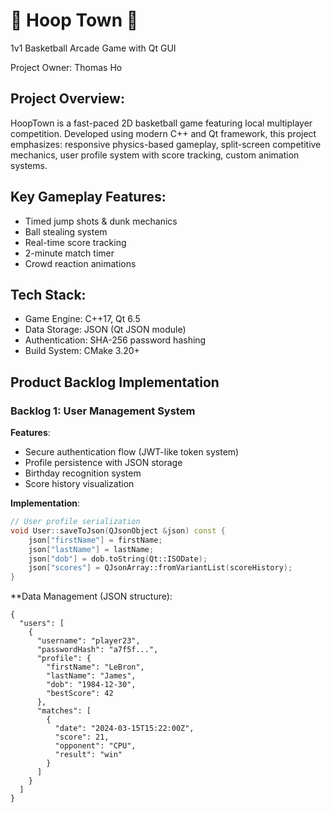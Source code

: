 # 🏀 Hoop Town 🏀  
1v1 Basketball Arcade Game with Qt GUI

Project Owner: Thomas Ho

## Project Overview:
HoopTown is a fast-paced 2D basketball game featuring local multiplayer competition. Developed using modern C++ and Qt framework, this project emphasizes: responsive physics-based gameplay, split-screen competitive mechanics, user profile system with score tracking, custom animation systems.

## Key Gameplay Features:
- Timed jump shots & dunk mechanics
- Ball stealing system
- Real-time score tracking
- 2-minute match timer
- Crowd reaction animations

## Tech Stack:
- Game Engine: C++17, Qt 6.5
- Data Storage: JSON (Qt JSON module)
- Authentication: SHA-256 password hashing
- Build System: CMake 3.20+

## Product Backlog Implementation

### Backlog 1: User Management System 
**Features**:
- Secure authentication flow (JWT-like token system)
- Profile persistence with JSON storage
- Birthday recognition system
- Score history visualization

**Implementation**:
```cpp
// User profile serialization
void User::saveToJson(QJsonObject &json) const {
    json["firstName"] = firstName;
    json["lastName"] = lastName;
    json["dob"] = dob.toString(Qt::ISODate);
    json["scores"] = QJsonArray::fromVariantList(scoreHistory);
}
```

**Data Management (JSON structure):
```bnf
{
  "users": [
    {
      "username": "player23",
      "passwordHash": "a7f5f...",
      "profile": {
        "firstName": "LeBron",
        "lastName": "James",
        "dob": "1984-12-30",
        "bestScore": 42
      },
      "matches": [
        {
          "date": "2024-03-15T15:22:00Z",
          "score": 21,
          "opponent": "CPU",
          "result": "win"
        }
      ]
    }
  ]
}
```
